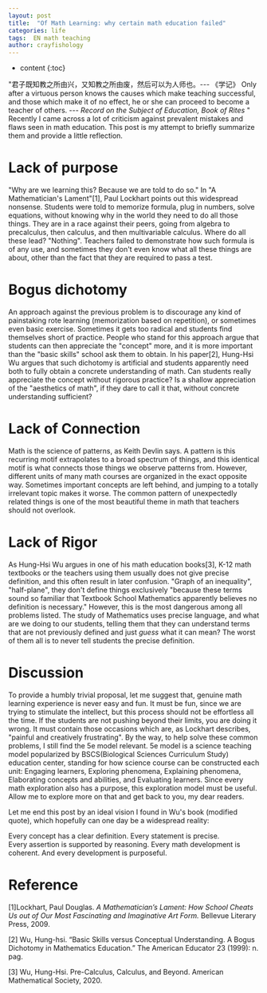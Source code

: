 ```yaml
---
layout: post
title:  "Of Math Learning: why certain math education failed"
categories: life
tags:  EN math teaching
author: crayfishology
---
```


* content
{:toc}

"君子既知教之所由兴，又知教之所由废，然后可以为人师也。--- 《学记》
Only after a virtuous person knows the causes which make teaching successful, and those which make it of no effect, he or she can proceed to become a teacher of others. --- *Record on the Subject of Education, Book of Rites* "
​
Recently I came across a lot of criticism against prevalent mistakes and flaws seen in math education. This post is my attempt to briefly summarize them and provide a little reflection.




# Lack of purpose

"Why are we learning this? Because we are told to do so." In "A Mathematician's Lament"[1], Paul Lockhart points out this widespread nonsense. Students were told to memorize formula, plug in numbers, solve equations, without knowing why in the world they need to do all those things. They are in a race against their peers, going from algebra to precalculus, then calculus, and then multivariable calculus. Where do all these lead? "Nothing". Teachers failed to demonstrate how such formula is of any use, and sometimes they don't even know what all these things are about, other than the fact that they are required to pass a test.


# Bogus dichotomy

An approach against the previous problem is to discourage any kind of painstaking rote learning (memorization based on repetition), or sometimes even basic exercise. Sometimes it gets too radical and students find themselves short of practice. People who stand for this approach argue that students can then appreciate the "concept" more, and it is more important than the "basic skills" school ask them to obtain. In his paper[2], Hung-Hsi Wu argues that such dichotomy is artificial and students apparently need both to fully obtain a concrete understanding of math. Can students really appreciate the concept without rigorous practice? Is a shallow appreciation of the "aesthetics of math", if they dare to call it that, without concrete understanding sufficient?


# Lack of Connection

Math is the science of patterns, as Keith Devlin says. A pattern is this recurring motif extrapolates to a broad spectrum of things, and this identical motif is what connects those things we observe patterns from. However, different units of many math courses are organized in the exact opposite way. Sometimes important concepts are left behind, and jumping to a totally irrelevant topic makes it worse. The common pattern of unexpectedly related things is one of the most beautiful theme in math that teachers should not overlook.


# Lack of Rigor

As Hung-Hsi Wu argues in one of his math education books[3], K-12 math textbooks or the teachers using them usually does not give precise definition, and this often result in later confusion. "Graph of an inequality", "half-plane", they don't define things exclusively "because these terms sound so familiar that Textbook School Mathematics apparently believes no definition is necessary." However, this is the most dangerous among all problems listed. The study of Mathematics uses precise language, and what are we doing to our students, telling them that they can understand terms that are not previously defined and just *guess* what it can mean? The worst of them all is to never tell students the precise definition.



# Discussion

To provide a humbly trivial proposal, let me suggest that, genuine math learning experience is never easy and fun. It must be fun, since we are trying to stimulate the intellect, but this process should not be effortless all the time. If the students are not pushing beyond their limits, you are doing it wrong. It must contain those occasions which are, as Lockhart describes, "painful and creatively frustrating".
By the way, to help solve these common problems, I still find the 5e model relevant. 5e model is a science teaching model popularized by BSCS(Biological Sciences Curriculum Study) education center, standing for how science course can be constructed each unit: Engaging learners, Exploring phenomena, Explaining phenomena, Elaborating concepts and abilities, and Evaluating learners. Since every math exploration also has a purpose, this exploration model must be useful. Allow me to explore more on that and get back to you, my dear readers.

Let me end this post by an ideal vision I found in Wu's book (modified quote), which hopefully can one day be a widespread reality:

Every concept has a clear definition.
Every statement is precise.  
Every assertion is supported by reasoning.
Every math development is coherent.
And every development is purposeful.




# Reference

[1]Lockhart, Paul Douglas. *A Mathematician’s Lament: How School Cheats Us out of Our Most Fascinating and Imaginative Art Form.* Bellevue Literary Press, 2009.

[2] Wu, Hung-hsi. “Basic Skills versus Conceptual Understanding. A Bogus Dichotomy in Mathematics Education.” The American Educator 23 (1999): n. pag.

[3] Wu, Hung-Hsi. Pre-Calculus, Calculus, and Beyond. American Mathematical Society, 2020.
